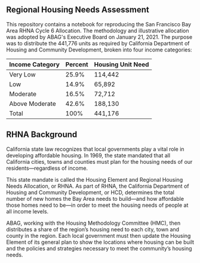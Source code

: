 ## Regional Housing Needs Assessment

This repository contains a notebook for reproducing the San Francisco Bay Area RHNA Cycle 6 Allocation. The methodology and illustrative allocation was adopted by ABAG's Executive Board on January 21, 2021. The purpose was to distribute the 441,776 units as required by California Department of Housing and Community Development, broken into four income categories:

| Income Category 			  	|  			 Percent 			 	|  			 Housing Unit Need 			 	|
|-------------------	|------------	|----------------------	|
|  			 Very Low 			       	|  			 25.9% 			   	|  			 114,442 			           	|
|  			 Low 			            	|  			 14.9% 			   	|  			 65,892 			            	|
|  			 Moderate 			       	|  			 16.5% 			   	|  			 72,712 			            	|
|  			 Above Moderate 			 	|  			 42.6% 			   	|  			 188,130 			           	|
|  			 Total 			          	|  			 100% 			    	|  			 441,176            	|



## RHNA Background

California state law recognizes that local governments play a vital role in developing affordable housing. In 1969, the state mandated that all California cities, towns and counties must plan for the housing needs of our residents—regardless of income.

This state mandate is called the Housing Element and Regional Housing Needs Allocation, or RHNA. As part of RHNA, the California Department of Housing and Community Development, or HCD, determines the total number of new homes the Bay Area needs to build—and how affordable those homes need to be—in order to meet the housing needs of people at all income levels.

ABAG, working with the Housing Methodology Committee (HMC), then distributes a share of the region’s housing need to each city, town and county in the region. Each local government must then update the Housing Element of its general plan to show the locations where housing can be built and the policies and strategies necessary to meet the community’s housing needs.

